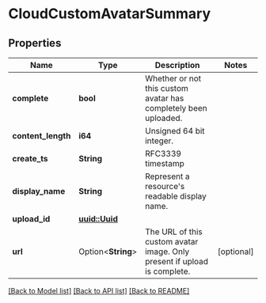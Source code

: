 # CloudCustomAvatarSummary

## Properties

Name | Type | Description | Notes
------------ | ------------- | ------------- | -------------
**complete** | **bool** | Whether or not this custom avatar has completely been uploaded. | 
**content_length** | **i64** | Unsigned 64 bit integer. | 
**create_ts** | **String** | RFC3339 timestamp | 
**display_name** | **String** | Represent a resource's readable display name. | 
**upload_id** | [**uuid::Uuid**](uuid::Uuid.md) |  | 
**url** | Option<**String**> | The URL of this custom avatar image. Only present if upload is complete. | [optional]

[[Back to Model list]](../README.md#documentation-for-models) [[Back to API list]](../README.md#documentation-for-api-endpoints) [[Back to README]](../README.md)


